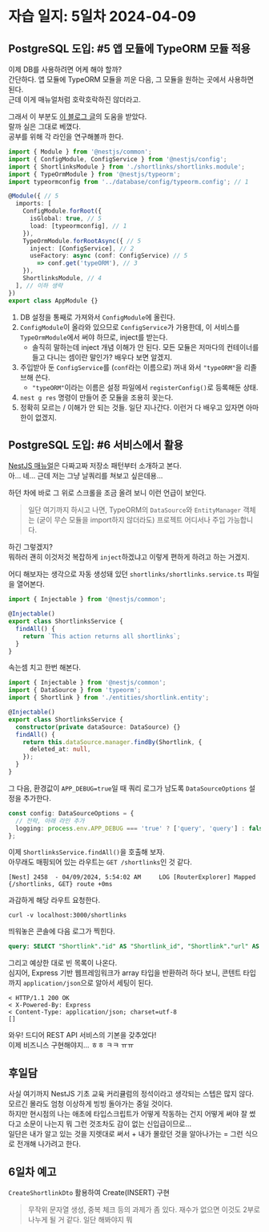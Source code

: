 # 자습 일지: 5일차 2024-04-09

## PostgreSQL 도입: #5 앱 모듈에 TypeORM 모듈 적용

이제 DB를 사용하려면 어케 해야 할까?  
간단하다. 앱 모듈에 TypeORM 모듈을 끼운 다음, 그 모듈을 원하는 곳에서 사용하면 된다.  
근데 이게 매뉴얼처럼 호락호락하진 않더라고.

그래서 이 부분도 [이 블로그 글](https://dev.to/amirfakour/using-typeorm-migration-in-nestjs-with-postgres-database-3c75)의 도움을 받았다.  
랄까 실은 그대로 베꼈다.  
공부를 위해 각 라인을 연구해볼까 한다.

```ts
import { Module } from '@nestjs/common';
import { ConfigModule, ConfigService } from '@nestjs/config';
import { ShortlinksModule } from './shortlinks/shortlinks.module';
import { TypeOrmModule } from '@nestjs/typeorm';
import typeormconfig from '../database/config/typeorm.config'; // 1

@Module({ // 5
  imports: [
    ConfigModule.forRoot({
      isGlobal: true, // 5
      load: [typeormconfig], // 1
    }),
    TypeOrmModule.forRootAsync({ // 5
      inject: [ConfigService], // 2
      useFactory: async (conf: ConfigService) // 5
        => conf.get('typeORM'), // 3
    }),
    ShortlinksModule, // 4
  ], // 이하 생략
})
export class AppModule {}
```

1. DB 설정을 통째로 가져와서 `ConfigModule`에 올린다.
2. `ConfigModule`이 올라와 있으므로 `ConfigService`가 가용한데, 이 서비스를 `TypeOrmModule`에서 써야 하므로, inject를 받는다.
    * 솔직히 말하는데 inject 개념 이해가 안 된다. 모든 모듈은 저마다의 컨테이너를 들고 다니는 셈이란 말인가? 배우다 보면 알겠지.
3. 주입받아 둔 `ConfigService`를 (`conf`라는 이름으로) 꺼내 와서 `"typeORM"`을 리졸브해 쓴다.
    * `"typeORM"`이라는 이름은 설정 파일에서 `registerConfig()`로 등록해둔 상태.
4. `nest g res` 명령이 만들어 준 모듈을 조용히 꽂는다.
5. 정확히 모르는 / 이해가 안 되는 것들. 일단 지나간다. 이런거 다 배우고 있자면 아마 한이 없겠지.

## PostgreSQL 도입: #6 서비스에서 활용

[NestJS 매뉴얼](https://docs.nestjs.com/techniques/database#repository-pattern)은 다짜고짜 저장소 패턴부터 소개하고 본다.  
아... 네... 근데 저는 그냥 날쿼리를 쳐보고 싶은데용...

하던 차에 바로 그 위로 스크롤을 조금 올려 보니 이런 언급이 보인다.

> 일단 여기까지 하시고 나면, TypeORM의 `DataSource`와 `EntityManager` 객체는 (굳이 무슨 모듈을 import하지 않더라도) 프로젝트 어디서나 주입 가능합니다.

하긴 그렇겠지?  
뭐하러 괜히 이것저것 복잡하게 `inject`하겠냐고 이렇게 편하게 하려고 하는 거겠지.

어디 해보자는 생각으로 자동 생성돼 있던 `shortlinks/shortlinks.service.ts` 파일을 열어본다.

```ts
import { Injectable } from '@nestjs/common';

@Injectable()
export class ShortlinksService {
  findAll() {
    return `This action returns all shortlinks`;
  }
}
```

속는셈 치고 한번 해본다.

```ts
import { Injectable } from '@nestjs/common';
import { DataSource } from 'typeorm';
import { Shortlink } from './entities/shortlink.entity';

@Injectable()
export class ShortlinksService {
  constructor(private dataSource: DataSource) {}
  findAll() {
    return this.dataSource.manager.findBy(Shortlink, {
      deleted_at: null,
    });
  }
}
```

그 다음, 환경값이 `APP_DEBUG=true`일 때 쿼리 로그가 남도록 `DataSourceOptions` 설정을 추가한다.

```ts
const config: DataSourceOptions = {
  // 전략, 아래 라인 추가
  logging: process.env.APP_DEBUG === 'true' ? ['query', 'query'] : false,
};
```

이제 `ShortlinksService.findAll()`을 호출해 보자.  
아무래도 매핑되어 있는 라우트는 `GET /shortlinks`인 것 같다.

```plaintext
[Nest] 2458  - 04/09/2024, 5:54:02 AM     LOG [RouterExplorer] Mapped {/shortlinks, GET} route +0ms
```

과감하게 해당 라우트 요청한다.

```shell
curl -v localhost:3000/shortlinks
```

띄워놓은 콘솔에 다음 로그가 찍힌다.

```sql
query: SELECT "Shortlink"."id" AS "Shortlink_id", "Shortlink"."url" AS "Shortlink_url", "Shortlink"."code" AS "Shortlink_code", "Shortlink"."update_token" AS "Shortlink_update_token", "Shortlink"."saved_from" AS "Shortlink_saved_from", "Shortlink"."created_at" AS "Shortlink_created_at", "Shortlink"."updated_at" AS "Shortlink_updated_at", "Shortlink"."deleted_at" AS "Shortlink_deleted_at" FROM "shortlink" "Shortlink" WHERE "Shortlink"."deleted_at" IS NULL
```

그리고 예상한 대로 빈 목록이 나온다.  
심지어, Express 기반 웹프레임워크가 array 타입을 반환하려 하다 보니, 콘텐트 타입까지 `application/json`으로 알아서 세팅이 된다.

```plaintext
< HTTP/1.1 200 OK
< X-Powered-By: Express
< Content-Type: application/json; charset=utf-8
[]
```

와우! 드디어 REST API 서비스의 기본을 갖추었다!  
이제 비즈니스 구현해야지... ㅎㅎ ㅋㅋ ㅠㅠ

## 후일담

사실 여기까지 NestJS 기초 교육 커리큘럼의 정석이라고 생각되는 스텝은 많지 않다.  
모르긴 몰라도 엄청 이상하게 빙빙 돌아가는 중일 것이다.  
하지만 현시점의 나는 애초에 타입스크립트가 어떻게 작동하는 건지 어떻게 써야 잘 썼다고 소문이 나는지 뭐 그런 것조차도 감이 없는 신입급이므로...  
일단은 내가 알고 있는 것을 지렛대로 써서 + 내가 몰랐던 것을 알아나가는 = 그런 식으로 전개해 나가려고 한다.

## 6일차 예고

`CreateShortlinkDto` 활용하여 Create(INSERT) 구현

> 무작위 문자열 생성, 중복 체크 등의 과제가 좀 있다. 재수가 없으면 이것도 2부로 나누게 될 거 같다. 일단 해봐야지 뭐